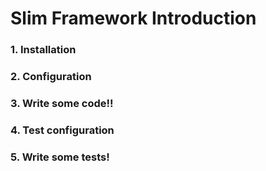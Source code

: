 # Slim Framework Introduction

### 1. Installation

### 2. Configuration

### 3. Write some code!!

### 4. Test configuration

### 5. Write some tests!